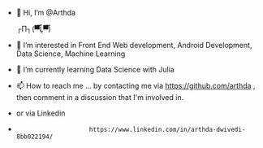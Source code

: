 - 👋 Hi, I’m @Arthda 

  ┌П┐(▀̿Ĺ̯▀̿)    

- 👀 I’m interested in Front End Web development, Android Development, Data Science, Machine Learning
- 🌱 I’m currently learning Data Science with Julia

- 📫 How to reach me ... by contacting me via https://github.com/arthda  ,  then comment in a discussion that I'm involved in.
- or via Linkedin 
-                         https://www.linkedin.com/in/arthda-dwivedi-8bb022194/

<!---
Arthda/Arthda is a ✨ special ✨ repository because its `README.md` (this file) appears on your GitHub profile.
You can click the Preview link to take a look at your changes.
- 💞️ I’m looking to collaborate on ...
--->
